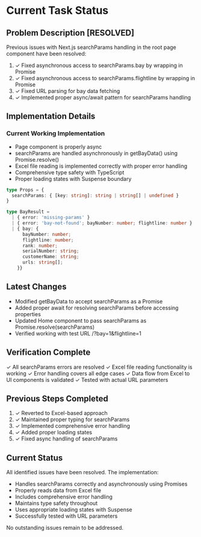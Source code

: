 # Current Task Status

## Problem Description [RESOLVED]
Previous issues with Next.js searchParams handling in the root page component have been resolved:

1. ✓ Fixed asynchronous access to searchParams.bay by wrapping in Promise
2. ✓ Fixed asynchronous access to searchParams.flightline by wrapping in Promise
3. ✓ Fixed URL parsing for bay data fetching
4. ✓ Implemented proper async/await pattern for searchParams handling

## Implementation Details

### Current Working Implementation
- Page component is properly async
- searchParams are handled asynchronously in getBayData() using Promise.resolve()
- Excel file reading is implemented correctly with proper error handling
- Comprehensive type safety with TypeScript
- Proper loading states with Suspense boundary

```typescript
type Props = {
  searchParams: { [key: string]: string | string[] | undefined }
}

type BayResult = 
  | { error: 'missing-params' }
  | { error: 'bay-not-found'; bayNumber: number; flightline: number }
  | { bay: { 
      bayNumber: number;
      flightline: number;
      rank: number;
      serialNumber: string;
      customerName: string;
      urls: string[];
    }}
```

## Latest Changes
- Modified getBayData to accept searchParams as a Promise
- Added proper await for resolving searchParams before accessing properties
- Updated Home component to pass searchParams as Promise.resolve(searchParams)
- Verified working with test URL /?bay=1&flightline=1

## Verification Complete
✓ All searchParams errors are resolved
✓ Excel file reading functionality is working
✓ Error handling covers all edge cases
✓ Data flow from Excel to UI components is validated
✓ Tested with actual URL parameters

## Previous Steps Completed
1. ✓ Reverted to Excel-based approach
2. ✓ Maintained proper typing for searchParams
3. ✓ Implemented comprehensive error handling
4. ✓ Added proper loading states
5. ✓ Fixed async handling of searchParams

## Current Status
All identified issues have been resolved. The implementation:
- Handles searchParams correctly and asynchronously using Promises
- Properly reads data from Excel file
- Includes comprehensive error handling
- Maintains type safety throughout
- Uses appropriate loading states with Suspense
- Successfully tested with URL parameters

No outstanding issues remain to be addressed.
